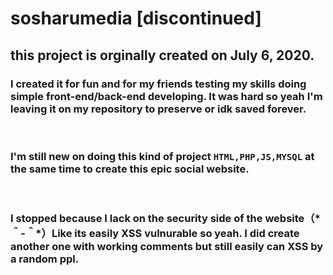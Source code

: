 # sosharumedia [discontinued]

## this project is orginally created on July 6, 2020.

### I created it for fun and for my friends testing my skills doing simple front-end/back-end developing. It was hard so yeah I'm leaving it on my repository to preserve or idk saved forever. 
<br/>

### I'm still new on doing this kind of project `HTML,PHP,JS,MYSQL` at the same time to create this epic social website.
<br/>

### I stopped because I lack on the security side of the website（\*＾-＾\*）Like its easily XSS vulnurable so yeah. I did create another one with working comments but still easily can XSS by a random ppl.
